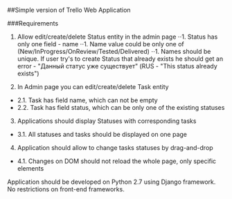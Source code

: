 ##Simple version of Trello Web Application

###Requirements
1. Allow edit/create/delete Status entity in the admin page
⋅⋅1. Status has only one field - name
⋅⋅1. Name value could be only one of (New/InProgress/OnReview/Tested/Delivered)
⋅⋅1. Names should be unique. If user try's to create Status that already exists he should get an error - "Данный статус уже существует" (RUS - "This status already exists")

2. In Admin page you can edit/create/delete Task entity
  * 2.1. Task has field name, which can not be empty
  * 2.2. Task has field status, which can be only one of the existing statuses

3. Applications should display Statuses with corresponding tasks 
  * 3.1. All statuses and tasks should be displayed on one page

4. Application should allow to change tasks statuses by drag-and-drop
  * 4.1. Changes on DOM should not reload the whole page, only specific elements 

Application should be developed on Python 2.7 using Django framework. No restrictions on front-end frameworks.
